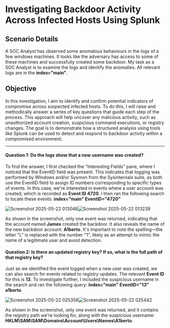 # Investigating Backdoor Activity Across Infected Hosts Using Splunk

## Scenario Details
A SOC Analyst has observed some anomalous behaviours in the logs of a few windows machines. It looks like the adversary has access to some of these machines and successfully created some backdoor. My task as a SOC Analyst is to examine the logs and identify the anomalies. All relevant logs are in the **index="main"**.

## Objective
In this investigation, I aim to identify and confirm potential indicators of compromise across suspected infected hosts. To do this, I will raise and methodically answer a series of key questions that guide each step of the process. This approach will help uncover any malicious activity, such as unauthorized account creation, suspicious command executions, or registry changes. The goal is to demonstrate how a structured analysis using tools like Splunk can be used to detect and respond to backdoor activity within a compromised environment.

---
#### Question 1: Do the logs show that a new username was created?
To find the answer, I first checked the "Interesting Fields" pane, where I noticed that the EventID field was present. This indicates that logging was performed by Windows and/or Sysmon from the Sysinternals suite, as both use the EventID field to assign ID numbers corresponding to specific types of events. In this case, we're interested in events where a user account was created, which is recorded as **Event ID 4720**. I then ran the following search to locate these events: **index="main" EventID="4720"**

![Screenshot 2025-05-22 013046](https://github.com/user-attachments/assets/6db7cba7-2df6-4f6f-99b3-a3890e037118)![Screenshot 2025-05-22 013239](https://github.com/user-attachments/assets/faa9e984-4aef-411b-a099-b812cd56eb0d)

As shown in the screenshot, only one event was returned, indicating that the account named **James** created the backdoor. It also reveals the name of the new backdoor account: **A1berto**. It's important to note the spelling—the letter "L" is replaced with the number "1", likely as an attempt to mimic the name of a legitimate user and avoid detection.

#### Question 2: Is there an updated registry key? If so, what is the full path of that registry key? 
Just as we identified the event logged when a new user was created, we can also search for events related to registry updates. The relevant **Event ID** for this is **13**. To investigate further, I included the suspicious username in the search and ran the following query: **index="main" EventID="13" a1berto**

![Screenshot 2025-05-22 025356](https://github.com/user-attachments/assets/b85145f3-98f4-4bd6-8600-887d2912522f)![Screenshot 2025-05-22 025442](https://github.com/user-attachments/assets/d1a77b6f-8635-4b9a-ab9b-3961d0c4a700)

As shown in the screenshot, only one event was returned, and it contains the registry path we're looking for, along with the suspicious username: **HKLM\SAM\SAM\Domains\Account\Users\Names\A1berto**.

